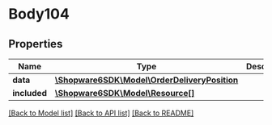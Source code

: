 # Body104

## Properties
Name | Type | Description | Notes
------------ | ------------- | ------------- | -------------
**data** | [**\Shopware6SDK\Model\OrderDeliveryPosition**](OrderDeliveryPosition.md) |  | [optional] 
**included** | [**\Shopware6SDK\Model\Resource[]**](Resource.md) |  | [optional] 

[[Back to Model list]](../../README.md#documentation-for-models) [[Back to API list]](../../README.md#documentation-for-api-endpoints) [[Back to README]](../../README.md)

